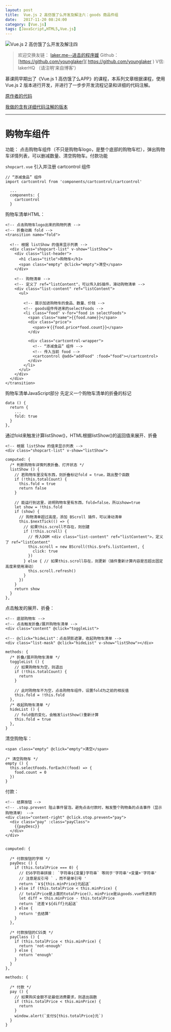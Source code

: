 ```yaml
---
layout: post
title:  Vue.js 2 高仿饿了么开发及解注六：goods 商品件组
date:   2017-11-20 08:24:00
category: [Vue.js]
tags: [JavaScript,HTML5,Vue.js]
---
```


![Vue.js 2 高仿饿了么开发及解注四][1]

<!--more-->

> 欢迎交换友链： [laker.me--进击的程序媛]( http://laker.me/blog )
> Github：[https://github.com/younglaker]( https://github.com/younglaker )
> V信: lakerHQ （请注明‘来自博客’）

慕课网早期出了《Vue.js 1 高仿饿了么APP》的课程，本系列文章根据课程，使用 Vue.js 2 版本进行开发，并进行了一步步开发流程记录和详细的代码注解。

[原作者的代码][2]

[我做的含有详细代码注解的版本][3]

---
# 购物车组件

功能： 点击购物车组件（不只是购物车logo，是整个底部的购物车栏），弹出购物车详情列表，可以删减数量、清空购物车。付款功能

`shopcart.vue` 引入并注册 cartcontrol 组件

```
// “添减食品” 组件
import cartcontrol from 'components/cartcontrol/cartcontrol'

  ...
  components: {
    cartcontrol
  }
```

购物车清单HTML：

```
<!-- 点击购物车logo出来的购物列表 -->
<!-- 折叠动画 fold -->
<transition name="fold">

  <!-- 根据 listShow 的值来显示列表 -->
  <div class="shopcart-list" v-show="listShow">
    <div class="list-header">
      <h1 class="title">购物车</h1>
      <span class="empty" @click="empty">清空</span>
    </div>
    
    <!-- 购物清单 -->
    <!-- 定义了 ref="listContent"，可以传入BS插件，滑动购物清单 -->
    <div class="list-content" ref="listContent">
      <ul>
      
        <!-- 展示加进购物车的食品、数量、价钱 -->
        <!-- goods组件传进来的selectFoods -->
        <li class="food" v-for="food in selectFoods">
          <span class="name">{{food.name}}</span>
          <div class="price">
            <span>￥{{food.price*food.count}}</span>
          </div
          
          <div class="cartcontrol-wrapper">
            <!-- “添减食品” 组件 -->
            <!-- 传入当前 food -->
            <cartcontrol @add="addFood" :food="food"></cartcontrol>
          </div>
        </li>
      </ul>
    </div>
  </div>
</transition>
```

购物车清单JavaScript部分
先定义一个购物车清单的折叠的标记

```
data () {
  return {
    ...
    fold: true 
  }
},
```

通过fold来触发计算listShow()，HTML根据listShow()的返回值来展开、折叠

```
<!-- 根据 listShow 的值来显示列表 -->
<div class="shopcart-list" v-show="listShow">

computed: {
  /* 判断购物车详情列表折叠、打开状态 */
  listShow () {
    // 若购物车里没有东西，则折叠标记fold = true，跳出整个函数
    if (!this.totalCount) {
      this.fold = true
      return false
    }

    // 能运行到这里，说明购物车里有东西，fold=false，所以show=true
    let show = !this.fold
    if (show) {
      // 购物清单超过高度，添加 BScroll 插件，可以滑动清单
      this.$nextTick(() => {
        // 如果this.scroll不存在，则创建
        if (!this.scroll) {
          // 传入DOM <div class="list-content" ref="listContent">，定义了 ref="listContent"
          this.scroll = new BScroll(this.$refs.listContent, {
            click: true
          })
        } else { // 如果this.scroll存在，则更新（插件重新计算内容是否超出固定高度来使用滑动）
          this.scroll.refresh()
        }
      })
    }
    return show
  }
},
```

点击触发的展开、折叠：

```
<!-- 底部购物车 -->
<!-- 点击触发折叠/展开购物车清单 -->
<div class="content" @click="toggleList">

<!-- @click="hideList"：点击阴影遮罩，收起购物车清单 -->
<div class="list-mask" @click="hideList" v-show="listShow"></div>

methods: {
  /* 折叠/展开购物车清单 */
  toggleList () {
    // 如果购物车为空，则退出
    if (!this.totalCount) {
      return
    }

    // 此时购物车不为空，点击购物车组件，设置fold为之前的相反值
    this.fold = !this.fold
  },
  /* 收起购物车清单 */
  hideList () {
    // fold值的变化，会触发listShow()重新计算
    this.fold = true
  },
}
```

清空购物车：

```
<span class="empty" @click="empty">清空</span>

/* 清空购物车 */
empty () {
  this.selectFoods.forEach((food) => {
    food.count = 0
  })
}
```

付款：

```
<!-- 结算按钮 -->
<!-- .stop.prevent 阻止事件冒泡，避免点击付款时，触发整个购物条的点击事件（显示购物清单） -->
<div class="content-right" @click.stop.prevent="pay">
  <div class="pay" :class="payClass">
    {{payDesc}}
  </div>
</div>


computed: {

  /* 付款按钮的字样 */
  payDesc () {
    if (this.totalPrice === 0) {
      // ES6字符串拼接： `字符串${变量}字符串` 等同于'字符串'+变量+'字符串'
      // 注意是反引号 ` ，而不是单引号 '
      return `￥${this.minPrice}元起送`
    } else if (this.totalPrice < this.minPrice) {
      // totalPrice是上面的totalPrice()，minPrice是从goods.vue传进来的
      let diff = this.minPrice - this.totalPrice
      return `还差￥${diff}元起送`
    } else {
      return '去结算'
    }
  },
  
  /* 付款按钮的CSS类 */
  payClass () {
    if (this.totalPrice < this.minPrice) {
      return 'not-enough'
    } else {
      return 'enough'
    }
  }
},

methods: {

  /* 付款 */
  pay () {
    // 如果购买金额不足最低消费要求，则退出函数
    if (this.totalPrice < this.minPrice) {
      return
    }
    window.alert(`支付${this.totalPrice}元`)
  }
}
```



  [1]: http://77g54f.com1.z0.glb.clouddn.com/bgt-20170620.png?imageView2/1/q/100|watermark/1/image/aHR0cDovLzc3ZzU0Zi5jb20xLnowLmdsYi5jbG91ZGRuLmNvbS9sYWtlcjEucG5n/dissolve/100/gravity/South/dy/10
  [2]: https://github.com/ustbhuangyi/vue-sell
  [3]: https://github.com/younglaker/CometLab/tree/vue-eleme


